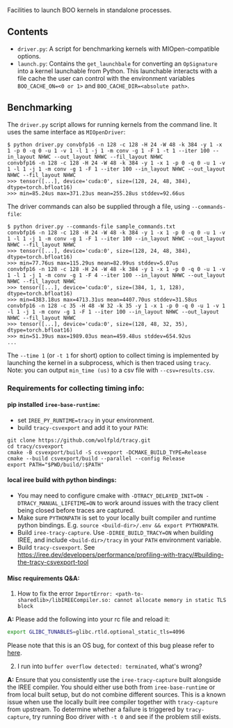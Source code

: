 Facilities to launch BOO kernels in standalone processes.

## Contents

- `driver.py`: A script for benchmarking kernels with MIOpen-compatible options.
- `launch.py`: Contains the `get_launchbale` for converting an `OpSignature` into a kernel launchable from Python. This launchable interacts with a file cache the user can control with the environment variables `BOO_CACHE_ON=<0 or 1>` and  `BOO_CACHE_DIR=<absolute path>`.

## Benchmarking

The `driver.py` script allows for running kernels from the command line. It uses the same interface as `MIOpenDriver`:

```console
$ python driver.py convbfp16 -n 128 -c 128 -H 24 -W 48 -k 384 -y 1 -x 1 -p 0 -q 0 -u 1 -v 1 -l 1 -j 1 -m conv -g 1 -F 1 -t 1 --iter 100 --in_layout NHWC --out_layout NHWC --fil_layout NHWC
convbfp16 -n 128 -c 128 -H 24 -W 48 -k 384 -y 1 -x 1 -p 0 -q 0 -u 1 -v 1 -l 1 -j 1 -m conv -g 1 -F 1 --iter 100 --in_layout NHWC --out_layout NHWC --fil_layout NHWC
>>> tensor([...], device='cuda:0', size=(128, 24, 48, 384), dtype=torch.bfloat16)
>>> min=85.24us max=371.23us mean=255.28us stddev=92.66us
```

The driver commands can also be supplied through a file, using `--commands-file`:

```console
$ python driver.py --commands-file sample_commands.txt
convbfp16 -n 128 -c 128 -H 24 -W 48 -k 384 -y 1 -x 1 -p 0 -q 0 -u 1 -v 1 -l 1 -j 1 -m conv -g 1 -F 1 --iter 100 --in_layout NHWC --out_layout NHWC --fil_layout NHWC
>>> tensor([...], device='cuda:0', size=(128, 24, 48, 384), dtype=torch.bfloat16)
>>> min=77.76us max=115.29us mean=82.99us stddev=5.07us
convbfp16 -n 128 -c 128 -H 24 -W 48 -k 384 -y 1 -x 1 -p 0 -q 0 -u 1 -v 1 -l 1 -j 1 -m conv -g 1 -F 4 --iter 100 --in_layout NHWC --out_layout NHWC --fil_layout NHWC
>>> tensor([...], device='cuda:0', size=(384, 1, 1, 128), dtype=torch.bfloat16)
>>> min=4383.18us max=4713.31us mean=4407.70us stddev=31.58us
convbfp16 -n 128 -c 35 -H 48 -W 32 -k 35 -y 1 -x 1 -p 0 -q 0 -u 1 -v 1 -l 1 -j 1 -m conv -g 1 -F 1 --iter 100 --in_layout NHWC --out_layout NHWC --fil_layout NHWC
>>> tensor([...], device='cuda:0', size=(128, 48, 32, 35), dtype=torch.bfloat16)
>>> min=51.39us max=1989.03us mean=459.48us stddev=654.92us
...
```

The `--time 1` (or `-t 1` for short) option to collect timing is implemented by launching the kernel in a subprocess, which is then traced using `tracy`. Note: you can output `min_time (us)` to a csv file with `--csv=results.csv`.

### Requirements for collecting timing info:

#### pip installed `iree-base-runtime`:

- set `IREE_PY_RUNTIME=tracy` in your environment.
- build `tracy-csvexport` and add it to your `PATH`:

```
git clone https://github.com/wolfpld/tracy.git
cd tracy/csvexport
cmake -B csvexport/build -S csvexport -DCMAKE_BUILD_TYPE=Release
cmake --build csvexport/build --parallel --config Release
export PATH="$PWD/build/:$PATH"
```

#### local iree build with python bindings:

- You may need to configure cmake with `-DTRACY_DELAYED_INIT=ON -DTRACY_MANUAL_LIFETIME=ON` to work around issues with the tracy client being closed before traces are captured.
- Make sure `PYTHONPATH` is set to your locally built compiler and runtime python bindings. E.g. `source <build-dir>/.env && export PYTHONPATH`.
- Build `iree-tracy-capture`. Use `-DIREE_BUILD_TRACY=ON` when building IREE, and include `<build-dir>/tracy` in your `PATH` environment variable.
- Build `tracy-csvexport`. See https://iree.dev/developers/performance/profiling-with-tracy/#building-the-tracy-csvexport-tool

#### Misc requirements Q&A:

1. How to fix the error `ImportError: <path-to-sharedlib>/libIREECompiler.so: cannot allocate memory in static TLS block`

  **A:** Please add the following into your rc file and reload it:
  ```bash
  export GLIBC_TUNABLES=glibc.rtld.optional_static_tls=4096
  ```

  Please note that this is an OS bug, for context of this bug please refer to [here](https://github.com/pytorch/pytorch/issues/2575#issuecomment-1640566350).

2. I run into `buffer overflow detected: terminated`, what's wrong?

  **A:** Ensure that you consistently use the `iree-tracy-capture` built alongside the IREE compiler. You should either use both from `iree-base-runtime` or from local built setup, but do not combine different sources. This is a known issue when use the locally built iree compiler together with `tracy-capture` from upstream. To determine whether a failure is triggered by `tracy-capture`, try running Boo driver with `-t 0` and see if the problem still exists.
